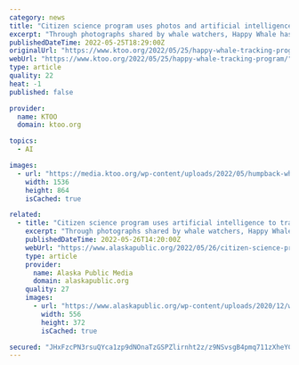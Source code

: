 ```yaml
---
category: news
title: "Citizen science program uses photos and artificial intelligence to track thousands of humpback whales"
excerpt: "Through photographs shared by whale watchers, Happy Whale has recorded thousands of whales that travel to and from Alaska."
publishedDateTime: 2022-05-25T18:29:00Z
originalUrl: "https://www.ktoo.org/2022/05/25/happy-whale-tracking-program/"
webUrl: "https://www.ktoo.org/2022/05/25/happy-whale-tracking-program/"
type: article
quality: 22
heat: -1
published: false

provider:
  name: KTOO
  domain: ktoo.org

topics:
  - AI

images:
  - url: "https://media.ktoo.org/wp-content/uploads/2022/05/humpback-whale-sasha-20171226-aspect-ratio-16-9-1536x864.jpg"
    width: 1536
    height: 864
    isCached: true

related:
  - title: "Citizen science program uses artificial intelligence to track thousands of humpback whales"
    excerpt: "Through photographs shared by whale watchers, Happy Whale has recorded thousands of whales that travel to and from Alaska."
    publishedDateTime: 2022-05-26T14:20:00Z
    webUrl: "https://www.alaskapublic.org/2022/05/26/citizen-science-program-uses-artificial-intelligence-to-track-thousands-of-humpback-whales/"
    type: article
    provider:
      name: Alaska Public Media
      domain: alaskapublic.org
    quality: 27
    images:
      - url: "https://www.alaskapublic.org/wp-content/uploads/2020/12/whaletop.jpg"
        width: 556
        height: 372
        isCached: true

secured: "JHxFzcPN3rsuQYca1zp9dNOnaTzGSPZlirnht2z/z9NSvsgB4pmq711zXheYC/QoQOb0jUw1Da5zdrsyxdG3r28wkL2IzFqlxrf9R5Dn4Dfx141eCxJ+wqciDsPLqv+pXao8wiI4/0gdpGoBX66wvOUS/YQhjVYB42K2nMmG4QMcVJtWGUkQn7OmLZucaU+4Uv06zwvOSYBQby1eBuN84mN45jl7P36IwuNYqqT3M3kdtXJeIvkZlXFkRzu+XteKoewlZQtwbEutZO8Q3Z0ZHlTahQZw3n4h2282PpnIciDdzUHFaAPO2wwvLi+9iLYh/Sxd9dW+BDJHUAFxNDKaTxIrXmP/ogAqYV6jbuS83J4=;yVeZmIUiMONQ9zcmrdo/hA=="
---
```


